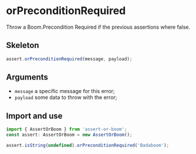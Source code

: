 # orPreconditionRequired

Throw a Boom.Precondition Required if the previous assertions where false.

## Skeleton

```ts
assert.orPreconditionRequired(message, payload);
```

## Arguments

- `message` a specific message for this error;
- `payload` some data to throw with the error;

## Import and use

```ts
import { AssertOrBoom } from 'assert-or-boom';
const assert: AssertOrBoom = new AssertOrBoom();

assert.isString(undefined).orPreconditionRequired('Badaboom');
```
